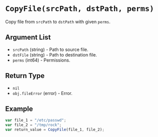 # `CopyFile(srcPath, dstPath, perms)`

Copy file from `srcPath` to `dstPath` with given `perms`.

## Argument List

 * `srcPath` (string) - Path to source file.
 * `dstFile` (string) - Path to destination file.
 * `perms` (int64) - Permissions.

## Return Type

 * `nil`
 * `obj.fileError` (error) - Error.

## Example

```js
var file_1 = "/etc/passwd";
var file_2 = "/tmp/rock";
var return_value = CopyFile(file_1, file_2);
```

